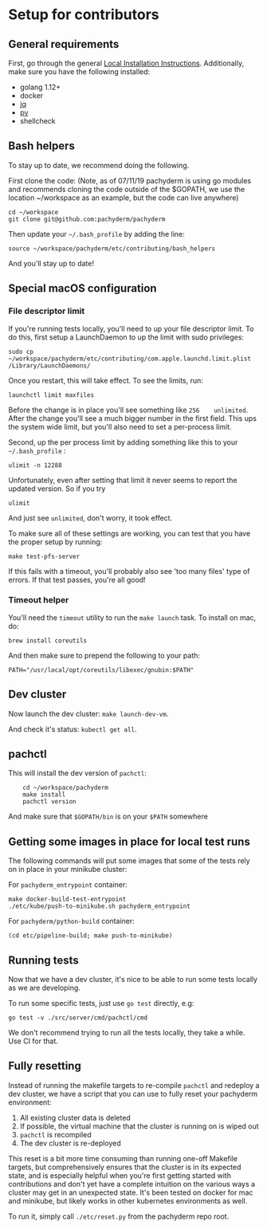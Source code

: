 # Setup for contributors

## General requirements

First, go through the general [Local Installation Instructions](https://docs.pachyderm.com/latest/getting_started/local_installation/). Additionally, make sure you have the following installed:

- golang 1.12+
- docker
- [jq](https://stedolan.github.io/jq/)
- [pv](http://ivarch.com/programs/pv.shtml)
- shellcheck

## Bash helpers

To stay up to date, we recommend doing the following.

First clone the code:
(Note, as of 07/11/19 pachyderm is using go modules and recommends cloning the code outside of the $GOPATH, we use the location ~/workspace as an example, but the code can live anywhere)

    cd ~/workspace
    git clone git@github.com:pachyderm/pachyderm

Then update your `~/.bash_profile` by adding the line:

    source ~/workspace/pachyderm/etc/contributing/bash_helpers

And you'll stay up to date!

## Special macOS configuration

### File descriptor limit

If you're running tests locally, you'll need to up your file descriptor limit. To do this, first setup a LaunchDaemon to up the limit with sudo privileges:

    sudo cp ~/workspace/pachyderm/etc/contributing/com.apple.launchd.limit.plist /Library/LaunchDaemons/

Once you restart, this will take effect. To see the limits, run:

    launchctl limit maxfiles

Before the change is in place you'll see something like `256    unlimited`. After the change you'll see a much bigger number in the first field. This ups the system wide limit, but you'll also need to set a per-process limit.

Second, up the per process limit by adding something like this to your `~/.bash_profile` :

    ulimit -n 12288

Unfortunately, even after setting that limit it never seems to report the updated version. So if you try

    ulimit

And just see `unlimited`, don't worry, it took effect.

To make sure all of these settings are working, you can test that you have the proper setup by running:

    make test-pfs-server

If this fails with a timeout, you'll probably also see 'too many files' type of errors. If that test passes, you're all good!

### Timeout helper

You'll need the `timeout` utility to run the `make launch` task. To install on mac, do:

    brew install coreutils

And then make sure to prepend the following to your path:

    PATH="/usr/local/opt/coreutils/libexec/gnubin:$PATH"

## Dev cluster

Now launch the dev cluster: `make launch-dev-vm`.

And check it's status: `kubectl get all`.

## pachctl

This will install the dev version of `pachctl`:

```
    cd ~/workspace/pachyderm
    make install
    pachctl version
```

And make sure that `$GOPATH/bin` is on your `$PATH` somewhere

## Getting some images in place for local test runs

The following commands will put some images that some of the tests rely on in
place in your minikube cluster:

For `pachyderm_entrypoint` container:

```
make docker-build-test-entrypoint
./etc/kube/push-to-minikube.sh pachyderm_entrypoint
```

For `pachyderm/python-build` container:

```
(cd etc/pipeline-build; make push-to-minikube)
```

## Running tests

Now that we have a dev cluster, it's nice to be able to run some tests locally
as we are developing.

To run some specific tests, just use `go test` directly, e.g:
```
go test -v ./src/server/cmd/pachctl/cmd
```

We don't recommend trying to run all the tests locally, they take a while. Use
CI for that.

## Fully resetting

Instead of running the makefile targets to re-compile `pachctl` and redeploy
a dev cluster, we have a script that you can use to fully reset your pachyderm
environment:

1) All existing cluster data is deleted
2) If possible, the virtual machine that the cluster is running on is wiped
out
3) `pachctl` is recompiled
4) The dev cluster is re-deployed

This reset is a bit more time consuming than running one-off Makefile targets,
but comprehensively ensures that the cluster is in its expected state, and is
especially helpful when you're first getting started with contributions and
don't yet have a complete intuition on the various ways a cluster may get in
an unexpected state. It's been tested on docker for mac and minikube, but
likely works in other kubernetes environments as well.

To run it, simply call `./etc/reset.py` from the pachyderm repo root.

